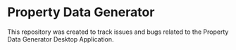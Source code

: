 # Property Data Generator

This repository was created to track issues and bugs related to the Property Data Generator Desktop Application.